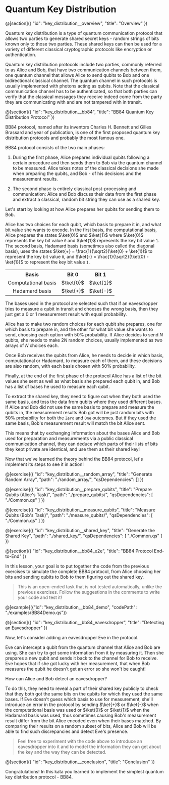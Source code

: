 # Quantum Key Distribution

@[section]({
    "id": "key_distribution__overview",
    "title": "Overview"
})

Quantum key distribution is a type of quantum communication protocol that allows two parties to generate shared secret keys - random strings of bits known only to those two parties. These shared keys can then be used for a variety of different classical cryptographic protocols like encryption or authentication.

Quantum key distribution protocols include two parties, commonly referred to as Alice and Bob, that have two communication channels between them, one quantum channel that allows Alice to send qubits to Bob and one bidirectional classical channel.
The quantum channel in such protocols is usually implemented with photons acting as qubits.
Note that the classical communication channel has to be authenticated, so that both parties can verify that the classical messages they receive indeed come from the party they are communicating with and are not tampered with in transit.

@[section]({
    "id": "key_distribution__bb84",
    "title": "BB84 Quantum Key Distribution Protocol"
})

BB84 protocol, named after its inventors Charles H. Bennett and Gilles Brassard and year of publication, is one of the first proposed quantum key distribution protocols and probably the most famous one.

BB84 protocol consists of the two main phases:

1. During the first phase, Alice prepares individual qubits following a certain procedure and then sends them to Bob via the quantum channel to be measured. Alice takes notes of the classical decisions she made when preparing the qubits, and Bob - of his decisions and the measurement results.

2. The second phase is entirely classical post-processing and communication: Alice and Bob discuss their data from the first phase and extract a classical, random bit string they can use as a shared key.

Let's start by looking at how Alice prepares her qubits for sending them to Bob.

Alice has two choices for each qubit, which basis to prepare it in, and what bit value she wants to encode.
In the first basis, the computational basis, Alice prepares the states $\ket{0}$ and $\ket{1}$ where $\ket{0}$ represents the key bit value `0` and $\ket{1}$ represents the key bit value `1`.
The second basis, Hadamard basis (sometimes also called the diagonal basis), uses the states $\ket{+} = \frac{1}{\sqrt2}(\ket{0} + \ket{1})$ to represent the key bit value `0`, and $\ket{-} = \frac{1}{\sqrt2}(\ket{0} - \ket{1})$ to represent the key bit value `1`.

<table>
  <tr>
    <th style="text-align:center">Basis</th>
    <th style="text-align:center">Bit 0</th>
    <th style="text-align:center">Bit 1</th>    
  </tr>
  <tr>
    <td style="text-align:center">Computational basis</td>
    <td style="text-align:center">$\ket{0}$</td>
    <td style="text-align:center">$\ket{1}$</td>
  </tr>
  <tr>
    <td style="text-align:center">Hadamard basis</td>
    <td style="text-align:center">$\ket{+}$</td>
    <td style="text-align:center">$\ket{-}$</td>
  </tr>
</table>

The bases used in the protocol are selected such that if an eavesdropper tries to measure a qubit in transit and chooses the wrong basis, then they just get a 0 or 1 measurement result with equal probability.

Alice has to make two random choices for each qubit she prepares, one for which basis to prepare in, and the other for what bit value she wants to send, choosing each option with $50\%$ probability.
If Alice decides to send $N$ qubits, she needs to make $2N$ random choices, usually implemented as two arrays of $N$ choices each.

Once Bob receives the qubits from Alice, he needs to decide in which basis, computational or Hadamard, to measure each of them, and these decisions are also random, with each basis chosen with $50\%$ probability.

Finally, at the end of the first phase of the protocol Alice has a list of the bit values she sent as well as what basis she prepared each qubit in, and Bob has a list of bases he used to measure each qubit. 

To extract the shared key, they need to figure out when they both used the same basis, and toss the data from qubits where they used different bases. If Alice and Bob did not use the same basis to prepare and measure the qubits in, the measurement results Bob got will be just random bits with $50\%$ probability for both the `Zero` and `One` outcomes. But if they used the same basis, Bob's measurement result will match the bit Alice sent.

This means that by exchanging information about the bases Alice and Bob used for preparation and measurements via a public classical communication channel, they can deduce which parts of their lists of bits they kept private are identical, and use them as their shared key!

Now that we've learned the theory behind the BB84 protocol, let's implement its steps to see it in action!

@[exercise]({
    "id": "key_distribution__random_array",
    "title": "Generate Random Array",
    "path": "./random_array/",
    "qsDependencies": []
})

@[exercise]({
    "id": "key_distribution__prepare_qubits",
    "title": "Prepare Qubits (Alice's Task)",
    "path": "./prepare_qubits/",
    "qsDependencies": [
        "./Common.qs"
    ]
})

@[exercise]({
    "id": "key_distribution__measure_qubits",
    "title": "Measure Qubits (Bob's Task)",
    "path": "./measure_qubits/",
    "qsDependencies": [
        "./Common.qs"
    ]
})

@[exercise]({
    "id": "key_distribution__shared_key",
    "title": "Generate the Shared Key",
    "path": "./shared_key/",
    "qsDependencies": [
        "./Common.qs"
    ]
})


@[section]({
    "id": "key_distribution__bb84_e2e",
    "title": "BB84 Protocol End-to-End"
})

In this lesson, your goal is to put together the code from the previous exercises to simulate the complete BB84 protocol, from Alice choosing her bits and sending qubits to Bob to them figuring out the shared key.

> This is an open-ended task that is not tested automatically, unlike the previous exercises. Follow the suggestions in the comments to write your code and test it!

@[example]({"id": "key_distribution__bb84_demo", "codePath": "./examples/BB84Demo.qs"})


@[section]({
    "id": "key_distribution__bb84_eavesdropper",
    "title": "Detecting an Eavesdropper"
})

Now, let's consider adding an eavesdropper Eve in the protocol.

Eve can intercept a qubit from the quantum channel that Alice and Bob are using. 
She can try to get some information from it by measuring it. Then she prepares a new qubit and sends it back to the channel for Bob to receive. 
Eve hopes that if she got lucky with her measurement, that when Bob measures the qubit he doesn't get an error so she won't be caught!

How can Alice and Bob detect an eavesdropper? 

To do this, they need to reveal a part of their shared key publicly to check that they both got the same bits on the qubits for which they used the same bases. If Eve doesn't guess which basis to use for measurement, she'll introduce an error in the protocol by sending $\ket{+}$ or $\ket{-}$ when the computational basis was used or $\ket{0}$ or $\ket{1}$ when the Hadamard basis was used, thus sometimes causing Bob's measurement result differ from the bit Alice encoded even when their bases matched. By comparing their results on a random subset of bits, Alice and Bob will be able to find such discrepancies and detect Eve's presence.

> Feel free to experiment with the code above to introduce an eavesdropper into it and to model the information they can get about the key and the way they can be detected.


@[section]({
    "id": "key_distribution__conclusion",
    "title": "Conclusion"
})

Congratulations! In this kata you learned to implement the simplest quantum key distribution protocol - BB84.
